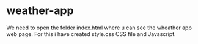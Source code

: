 # weather-app
We need to open the folder index.html where u can see the wheather app web page.
For this i have created style.css CSS file and Javascript. 
